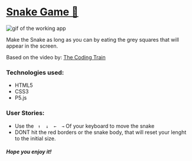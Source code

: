 # [Snake Game 🐍](https://elena-in-code.github.io/Sanke-Game/ "live sample of the game")


![](https://user-images.githubusercontent.com/30567608/33804371-9a4844aa-dda3-11e7-9d38-25b0c774ba73.gif "gif of the working app")

Make the Snake as long as you can by eating the grey squares that will appear in the screen.

Based on the video by:
	[The Coding Train](https://www.youtube.com/watch?v=AaGK-fj-BAM&index=3&list=PLRqwX-V7Uu6ZiZxtDDRCi6uhfTH4FilpH "see the full tutorial and make your own")
	

### Technologies used: 

+ HTML5
+ CSS3
+ P5.js

### User Stories: 

+ Use the ``` ↑  ↓  ←  →``` Of your keyboard to move the snake
+ DONT hit the red borders or the snake body, that will reset your lenght to the initial size.

##### Hope you enjoy it!
